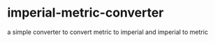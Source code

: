 # imperial-metric-converter
a simple converter to convert metric to imperial and imperial to metric
